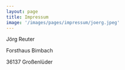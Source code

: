 ```yaml
---
layout: page
title: Impressum
image: '/images/pages/impressum/joerg.jpeg'
---
```


Jörg Reuter

Forsthaus Bimbach

36137 Großenlüder
